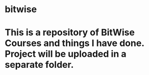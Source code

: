 # bitwise
# This is a repository of BitWise Courses and things I have done. Project will be uploaded in a separate folder.